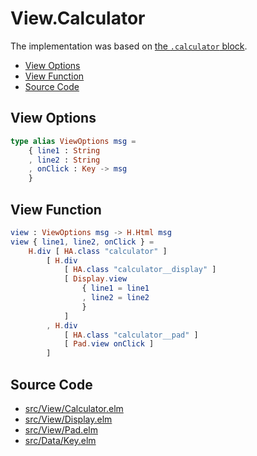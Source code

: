 # View.Calculator

The implementation was based on [the `.calculator` block](../../prototype/blocks/calculator.md).

- [View Options](#view-options)
- [View Function](#view-function)
- [Source Code](#source-code)

## View Options

```elm
type alias ViewOptions msg =
    { line1 : String
    , line2 : String
    , onClick : Key -> msg
    }
```

## View Function

```elm
view : ViewOptions msg -> H.Html msg
view { line1, line2, onClick } =
    H.div [ HA.class "calculator" ]
        [ H.div
            [ HA.class "calculator__display" ]
            [ Display.view
                { line1 = line1
                , line2 = line2
                }
            ]
        , H.div
            [ HA.class "calculator__pad" ]
            [ Pad.view onClick ]
        ]
```

## Source Code

- [src/View/Calculator.elm](https://github.com/dwayne/elm-calculator/blob/1.0.0/src/View/Calculator.elm)
- [src/View/Display.elm](https://github.com/dwayne/elm-calculator/blob/1.0.0/src/View/Display.elm)
- [src/View/Pad.elm](https://github.com/dwayne/elm-calculator/blob/1.0.0/src/View/Pad.elm)
- [src/Data/Key.elm](https://github.com/dwayne/elm-calculator/blob/1.0.0/src/Data/Key.elm)
